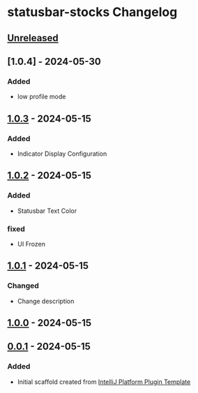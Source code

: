 <!-- Keep a Changelog guide -> https://keepachangelog.com -->

# statusbar-stocks Changelog

## [Unreleased]

## [1.0.4] - 2024-05-30

### Added
- low profile mode

## [1.0.3] - 2024-05-15

### Added

- Indicator Display Configuration

## [1.0.2] - 2024-05-15

### Added

- Statusbar Text Color

### fixed

- UI Frozen

## [1.0.1] - 2024-05-15

### Changed

- Change description

## [1.0.0] - 2024-05-15

## [0.0.1] - 2024-05-15

### Added

- Initial scaffold created from [IntelliJ Platform Plugin Template](https://github.com/JetBrains/intellij-platform-plugin-template)

[Unreleased]: https://github.com/xiaohundun/statusbar-stocks/compare/v1.0.3...HEAD
[1.0.3]: https://github.com/xiaohundun/statusbar-stocks/compare/v1.0.2...v1.0.3
[1.0.2]: https://github.com/xiaohundun/statusbar-stocks/compare/v1.0.0...v1.0.2
[1.0.1]: https://github.com/xiaohundun/statusbar-stocks/compare/v1.0.0...v1.0.1
[1.0.0]: https://github.com/xiaohundun/statusbar-stocks/compare/v0.0.1...v1.0.0
[0.0.1]: https://github.com/xiaohundun/statusbar-stocks/commits/v0.0.1
